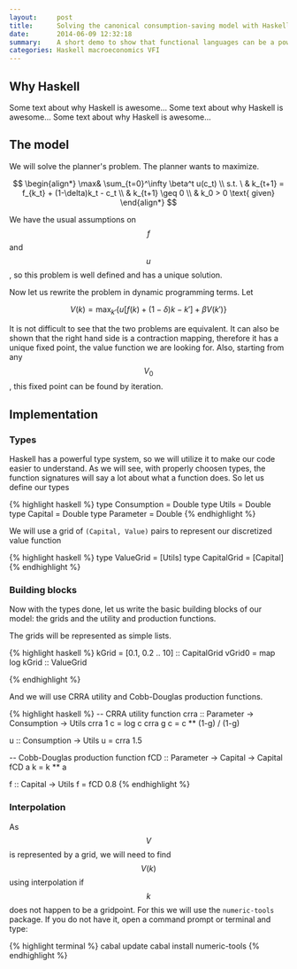 ```yaml
---
layout:     post
title:      Solving the canonical consumption-saving model with Haskell
date:       2014-06-09 12:32:18
summary:    A short demo to show that functional languages can be a powerful tool to numerically solve economic problems
categories: Haskell macroeconomics VFI
---
```


<script type="text/javascript" src="http://cdn.mathjax.org/mathjax/latest/MathJax.js?config=TeX-AMS-MML_HTMLorMML"></script>

## Why Haskell

Some text about why Haskell is awesome...
Some text about why Haskell is awesome...
Some text about why Haskell is awesome...

## The model

We will solve the planner's problem. The planner wants to maximize.

$$
\begin{align*}
\max& \sum_{t=0}^\infty \beta^t u(c_t) \\
s.t. \ & k_{t+1} = f_{k_t} + (1-\delta)k_t - c_t \\
       & k_{t+1} \geq 0 \\
       & k_0 > 0 \text{ given}
\end{align*}
$$

We have the usual assumptions on $$f$$ and $$u$$, so this problem is well defined and has a unique solution.

Now let us rewrite the problem in dynamic programming terms. Let

$$
V(k) = \max_{k'} \left\{ u[f(k) + (1-\delta)k - k'] + \beta V(k') \right\}
$$

It is not difficult to see that the two problems are equivalent. It can also be shown that the right hand side is a contraction mapping, therefore it has a unique fixed point, the value function we are looking for. Also, starting from any $$V_0$$, this fixed point can be found by iteration.

## Implementation

### Types

Haskell has a powerful type system, so we will utilize it to make our code easier to understand. As we will see, with properly choosen types, the function signatures will say a lot about what a function does. So let us define our types

{% highlight haskell %}
type Consumption = Double
type Utils       = Double
type Capital     = Double
type Parameter   = Double
{% endhighlight %}

We will use a grid of `(Capital, Value)` pairs to represent our discretized value function

{% highlight haskell %}
type ValueGrid   = [Utils]
type CapitalGrid = [Capital]
{% endhighlight %}

### Building blocks

Now with the types done, let us write the basic building blocks of our model: the grids and the utility and production functions.

The grids will be represented as simple lists.

{% highlight haskell %}
kGrid  = [0.1, 0.2 .. 10] :: CapitalGrid
vGrid0 = map log kGrid    :: ValueGrid

{% endhighlight %}


And we will use CRRA utility and Cobb-Douglas production functions.

{% highlight haskell %}
-- CRRA utility function
crra :: Parameter -> Consumption -> Utils
crra 1 c = log c
crra g c = c ** (1-g) / (1-g)

u :: Consumption -> Utils
u = crra 1.5

-- Cobb-Douglas production function
fCD :: Parameter -> Capital -> Capital
fCD a k = k ** a

f :: Capital -> Utils
f = fCD 0.8
{% endhighlight %}

### Interpolation

As $$V$$ is represented by a grid, we will need to find $$V(k)$$ using interpolation if $$k$$ does not happen to be a gridpoint. For this we will use the `numeric-tools` package. If you do not have it, open a command prompt or terminal and type:

{% highlight terminal %}
cabal update
cabal install numeric-tools
{% endhighlight %}

